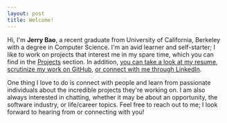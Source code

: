 ```yaml
---
layout: post
title: Welcome!
---
```


Hi, I'm **Jerry Bao**, a recent graduate from University of California, Berkeley with a degree in Computer Science. I'm an avid learner and self-starter; I like to work on projects that interest me in my spare time, which you can find in the [Projects](../projects) section. In addition, [you can take a look at my resume](https://www.dropbox.com/s/sn728i6k2qvzzq2/JerryBao-Resume.pdf?dl=0), [scrutinize my work on GitHub](https://www.github.com/thejerrybao), [or connect with me through LinkedIn](https://www.linkedin.com/in/thejerrybao).

One thing I love to do is connect with people and learn from passionate individuals about the incredible projects they're working on. I am also always interested in chatting, whether it may be about an opportunity, the software industry, or life/career topics. Feel free to reach out to me; I look forward to hearing from or connecting with you!